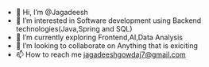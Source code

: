 - 👋 Hi, I’m @Jagadeesh
- 👀 I’m interested in Software development using Backend technologies(Java,Spring and SQL)
- 🌱 I’m currently exploring Frontend,AI,Data Analysis
- 💞️ I’m looking to collaborate on Anything that is exiciting
- 📫 How to reach me jagadeeshgowdaj7@gmail.com


<!---
Jagadeesh-0007/Jagadeesh-0007 is a ✨ special ✨ repository because its `README.md` (this file) appears on your GitHub profile.
You can click the Preview link to take a look at your changes.
--->
